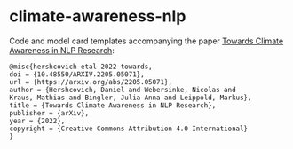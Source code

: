 # climate-awareness-nlp
Code and model card templates accompanying the paper [Towards Climate Awareness in NLP Research](https://arxiv.org/abs/2205.05071):

```
@misc{hershcovich-etal-2022-towards,
doi = {10.48550/ARXIV.2205.05071},
url = {https://arxiv.org/abs/2205.05071},
author = {Hershcovich, Daniel and Webersinke, Nicolas and
Kraus, Mathias and Bingler, Julia Anna and Leippold, Markus},
title = {Towards Climate Awareness in NLP Research},
publisher = {arXiv},
year = {2022},
copyright = {Creative Commons Attribution 4.0 International}
}
```
